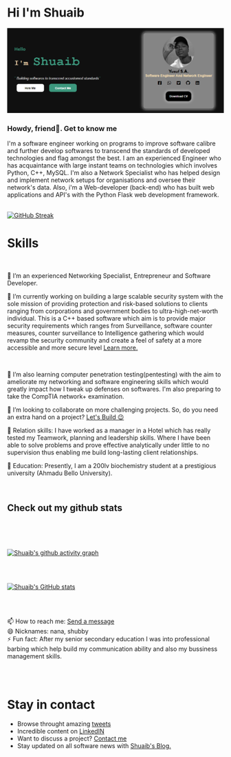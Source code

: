 <div><h1>Hi I'm Shuaib</h1></div>
</hr>
<img src="https://raw.githubusercontent.com/Yusuf-A-Shuaib/Yusuf-A-Shuaib/main/shuaib-banner.png" alt="Banner image of myself">
</br>
</hr>
<div><h3>Howdy, friend👋. Get to know me</h3><div>
</hr>
I'm a software engineer working on programs to improve software calibre and further develop softwares to transcend the standards of developed technologies and flag amongst the best. I am an experienced Engineer who has acquaintance with large instant teams on technologies which involves Python, C++, MySQL. I'm also a Network Specialist who has helped design and implement network setups for organisations and oversee their network's data. Also, i'm a Web-developer (back-end) who has built web applications and API's with the Python Flask web development framework.
</br>
</hr>
</br>

[![GitHub Streak](http://github-readme-streak-stats.herokuapp.com?user=Yusuf-A-Shuaib&theme=neon-dark&border=3c977a&date_format=M%20j%5B%2C%20Y%5D)](https://github.com/Yusuf-A-Shuaib/Yusuf-A-Shuaib)</hr>

<div><h1>Skills</h1></div>
</br>

🤔 I’m an experienced Networking Specialist, Entrepreneur and Software Developer.
</br>

🔭 I’m currently working on building a large scalable security system with the sole mission of providing protection and risk-based solutions to clients ranging from corporations and government bodies to ultra-high-net-worth individual. This is a C++ based software which aim is to provide major security requirements which ranges from Surveillance, software counter measures, counter surveillance to Intelligence gathering which would revamp the security community and create a feel of safety at a more accessible and more secure level <a href="#">Learn more.</a>
</br>

</br>

🌱 I’m also learning computer penetration testing(pentesting) with the aim to ameliorate my networking and software engineering skills which would greatly impact how I tweak up defenses on softwares. I'm also preparing to take the CompTIA network+ examination.
</br>

👯 I’m looking to collaborate on more challenging projects. So, do you need an extra hand on a project? <a href="mailto:shuaibudeenyusuf@gmail.com">Let's Build 😉</a>
</br>

💬 Relation skills: I have worked as a manager in a Hotel which has really tested my Teamwork, planning and leadership skills. Where I have been able to solve problems and prove effective analytically under little to no supervision thus enabling me build long-lasting client relationships.
</br>

🏫 Education: Presently, I am a 200lv biochemistry student at a prestigious university (Ahmadu Bello University).
</br>
</hr>


</br>
<h2>Check out my github stats</h2>
</br>
</br>

</hr>
</br>

[![Shuaib's github activity graph](https://activity-graph.herokuapp.com/graph?username=Yusuf-A-Shuaib&count_private=true&theme=react-dark&custom_title=Shuaib's%20Contribution%20Graph)](https://github.com/Yusuf-A-Shuaib/Yusuf-A-Shuaib)

</br>
</hr>
</br>


[![Shuaib's GitHub stats](https://github-readme-stats.vercel.app/api?username=Yusuf-A-Shuaib&count_private=true&show_icons=true&theme=merko)](https://github.com/Yusuf-A-Shuaib/Yusuf-A-Shuaib)

</br>
</hr>
</br>

📫 How to reach me: <a href="mailto:shuaibudeenyusuf@gmail.com">Send a message</a>
</br>
😄 Nicknames: nana, shubby</br>
⚡ Fun fact: After my senior secondary education I was into professional barbing which help build my communication ability and also my bussiness management skills. </br>

</br>
</br>

<h1>Stay in contact</h1>
</hr>

- Browse throught amazing <a href="https://twitter.com/Yusuf_A_Shuaib">tweets</a>
- Incredible content on <a href="https://www.linkedin.com/in/shuaibudeen-yusuf-b3a2b0224">LinkedIN</a>
- Want to discuss a project? <a href = "mailto:shuaibudeenyusuf@gmail.com?subject = Feedback&body = Message">Contact me</a>
- Stay updated on all software news with <a href="">Shuaib's Blog.</a>

</br>
</hr>

<!-- [![Top Langs](https://github-readme-stats.vercel.app/api/top-langs/?username=Yusuf-A-Shuaib&langs_count=6&count_private=true&layout=compact)](https://github.com/Yusuf-A-Shuaib/Yusuf-A-Shuaib)
 -->

 





